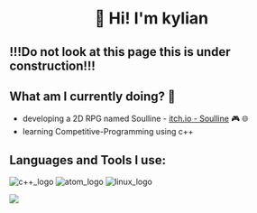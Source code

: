 
### <h1 align = "center">👋 Hi! I'm kylian</h1>

 ## !!!Do not look at this page this is under construction!!!

 ## What am I currently doing? 🧐

- developing a 2D RPG named Soulline - [itch.io - Soulline](https://soulworks.itch.io) 🎮 🌐
- learning Competitive-Programming using c++

 ## Languages and Tools I use:
![c++_logo](https://user-images.githubusercontent.com/56076746/90169286-ae79a380-dd9e-11ea-92fa-44b917c4fe8d.jpg) ![atom_logo](https://user-images.githubusercontent.com/56076746/90169285-ade10d00-dd9e-11ea-9a3a-48c235f9d57a.jpg) ![linux_logo](https://user-images.githubusercontent.com/56076746/90169287-ae79a380-dd9e-11ea-9454-f7bc7765c330.jpg)

<img src="https://github-readme-stats.vercel.app/api?username=kylian-tm&&show_icons=true&title_color=ffffff&icon_color=bb2acf&text_color=daf7dc&bg_color=151515">
